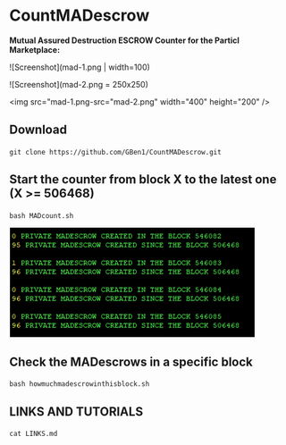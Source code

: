 # CountMADescrow

**Mutual Assured Destruction ESCROW Counter for the Particl Marketplace:**

![Screenshot](mad-1.png | width=100)

![Screenshot](mad-2.png = 250x250)

<img src="mad-1.png-src="mad-2.png" width="400" height="200" />

## Download

`git clone https://github.com/GBen1/CountMADescrow.git`

## Start the counter from block X to the latest one (X >= 506468)

`bash MADcount.sh`

![Screenshot](madcounter.png)

## Check the MADescrows in a specific block

 `bash howmuchmadescrowinthisblock.sh`
 
 ## LINKS AND TUTORIALS

`cat LINKS.md`
